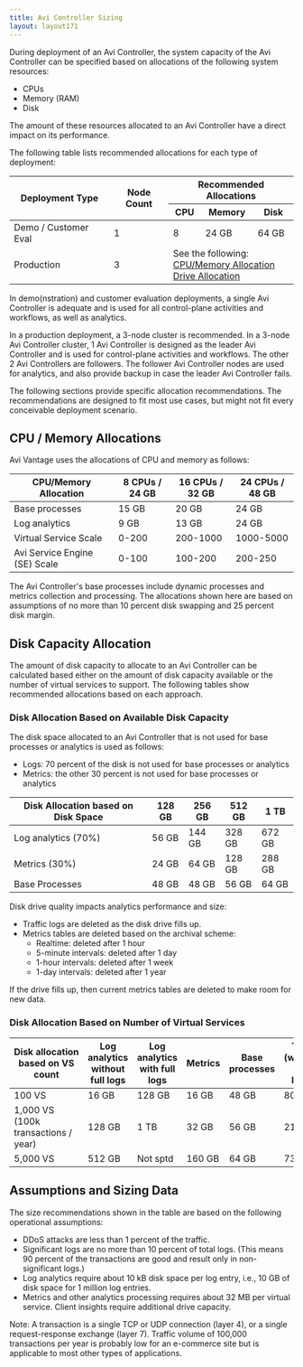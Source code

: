 ```yaml
---
title: Avi Controller Sizing
layout: layout171
---
```

During deployment of an Avi Controller, the system capacity of the Avi Controller can be specified based on allocations of the following system resources:

* CPUs
* Memory (RAM)
* Disk 

The amount of these resources allocated to an Avi Controller have a direct impact on its performance.

The following table lists recommended allocations for each type of deployment:

<table class="table table-bordered table-hover table table-bordered table-hover">   
<thead>   
<tr>    
<th rowspan="2">Deployment Type
</th>
<th rowspan="2">Node Count
</th>
<th colspan="3">Recommended Allocations
</th>
</tr>
<tr>    
<th>CPU
</th>
<th>Memory
</th>
<th>Disk
</th>
</tr>
</thead>
<tbody>   
<tr>      
<td>Demo / Customer Eval</td>
<td>1</td>
<td>8</td>
<td>24 GB</td>
<td>64 GB</td>
</tr>
<tr>    
<td>Production</td>
<td>3</td>
<td colspan="3">See the following:<br> <a href="#cpuandmemalloc">CPU/Memory Allocation</a><br> <a href="#drivealloc">Drive Allocation</a></td>
</tr>
</tbody>
</table> 

In demo(nstration) and customer evaluation deployments, a single Avi Controller is adequate and is used for all control-plane activities and workflows, as well as analytics.

In a production deployment, a 3-node cluster is recommended. In a 3-node Avi Controller cluster, 1 Avi Controller is designed as the leader Avi Controller and is used for control-plane activities and workflows. The other 2 Avi Controllers are followers. The follower Avi Controller nodes are used for analytics, and also provide backup in case the leader Avi Controller fails.

The following sections provide specific allocation recommendations. The recommendations are designed to fit most use cases, but might not fit every conceivable deployment scenario.

<a name="cpuandmemalloc"></a>

## CPU / Memory Allocations

Avi Vantage uses the allocations of CPU and memory as follows:

<table class="table table-bordered table-hover table table-bordered table-hover">   
<thead>  
<tr>     
<th>CPU/Memory Allocation
</th>
<th>8 CPUs / 24 GB
</th>
<th>16 CPUs / 32 GB
</th>
<th>24 CPUs / 48 GB
</th>
</tr>
</thead>
<tbody>     
<tr>     
<td>Base processes</td>
<td>15 GB</td>
<td>20 GB</td>
<td>24 GB</td>
</tr>
<tr>     
<td>Log analytics</td>
<td>9 GB</td>
<td>13 GB</td>
<td>24 GB</td>
</tr>
<tr>     
<td>Virtual Service Scale</td>
<td>0-200</td>
<td>200-1000</td>
<td>1000-5000</td>
</tr>
<tr>     
<td>Avi Service Engine (SE) Scale</td>
<td>0-100</td>
<td>100-200</td>
<td>200-250</td>
</tr>
</tbody>
</table> 

The Avi Controller's base processes include dynamic processes and metrics collection and processing. The allocations shown here are based on assumptions of no more than 10 percent disk swapping and 25 percent disk margin.

<a name="drivealloc"></a>

## Disk Capacity Allocation

The amount of disk capacity to allocate to an Avi Controller can be calculated based either on the amount of disk capacity available or the number of virtual services to support. The following tables show recommended allocations based on each approach.

### Disk Allocation Based on Available Disk Capacity

The disk space allocated to an Avi Controller that is not used for base processes or analytics is used as follows:

* Logs: 70 percent of the disk is not used for base processes or analytics
* Metrics: the other 30 percent is not used for base processes or analytics 
<table class="table table-bordered table-hover table table-bordered table-hover">   
<thead>  
<tr>      
<th>Disk Allocation based on Disk Space
</th>
<th>128 GB
</th>
<th>256 GB
</th>
<th>512 GB
</th>
<th>1 TB
</th>
</tr>
</thead>
<tbody>    
<tr>      
<td>Log analytics (70%)</td>
<td>56 GB</td>
<td>144 GB</td>
<td>328 GB</td>
<td>672 GB</td>
</tr>
<tr>      
<td>Metrics (30%)</td>
<td>24 GB</td>
<td>64 GB</td>
<td>128 GB</td>
<td>288 GB</td>
</tr>
<tr>      
<td>Base Processes</td>
<td>48 GB</td>
<td>48 GB</td>
<td>56 GB</td>
<td>64 GB</td>
</tr>
</tbody>
</table> 

Disk drive quality impacts analytics performance and size:

* Traffic logs are deleted as the disk drive fills up.
* Metrics tables are deleted based on the archival scheme:  
    * Realtime: deleted after 1 hour
    * 5-minute intervals: deleted after 1 day
    * 1-hour intervals: deleted after 1 week
    * 1-day intervals: deleted after 1 year 

If the drive fills up, then current metrics tables are deleted to make room for new data.

### Disk Allocation Based on Number of Virtual Services

<table class="table table-bordered table-hover table table-bordered table-hover">   
<thead>  
<tr>       
<th>Disk allocation based on VS count

</th>
<th>Log analytics without full logs

</th>
<th>Log analytics with full logs

</th>
<th>Metrics
</th>
<th>Base processes
</th>
<th>Total (without full logs)
</th>
</tr>
</thead>
<tbody>    
<tr>       
<td>100 VS</td>
<td>16 GB</td>
<td>128 GB</td>
<td>16 GB</td>
<td>48 GB</td>
<td>80 GB</td>
</tr>
<tr>       
<td>1,000 VS<br> (100k transactions / year)</td>
<td>128 GB</td>
<td>1 TB</td>
<td>32 GB</td>
<td>56 GB</td>
<td>216 GB</td>
</tr>
<tr>       
<td>5,000 VS</td>
<td>512 GB</td>
<td>Not sptd</td>
<td>160 GB</td>
<td>64 GB</td>
<td>736 GB</td>
</tr>
</tbody>
</table> 

## Assumptions and Sizing Data

The size recommendations shown in the table are based on the following operational assumptions:

* DDoS attacks are less than 1 percent of the traffic.
* Significant logs are no more than 10 percent of total logs. (This means 90 percent of the transactions are good and result only in non-significant logs.)
* Log analytics require about 10 kB disk space per log entry, i.e., 10 GB of disk space for 1 million log entries.
* Metrics and other analytics processing requires about 32 MB per virtual service. Client insights require additional drive capacity. 

Note: A transaction is a single TCP or UDP connection (layer 4), or a single request-response exchange (layer 7). Traffic volume of 100,000 transactions per year is probably low for an e-commerce site but is applicable to most other types of applications.

